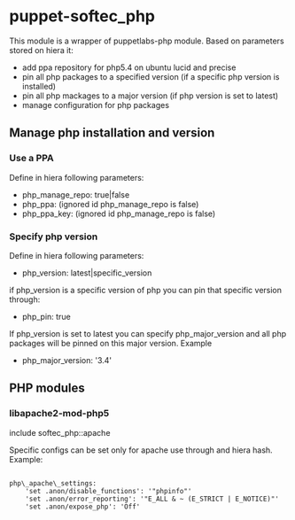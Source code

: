 puppet-softec\_php
=================

This module is a wrapper of puppetlabs-php module. Based on parameters stored on hiera it:

 * add ppa repository for php5.4 on ubuntu lucid and precise
 * pin all php packages to a specified version (if a specific php version is installed)
 * pin all php mackages to a major version (if php version is set to latest)
 * manage configuration for php packages

## Manage php installation and version

### Use a PPA
Define in hiera following parameters:

 * php\_manage\_repo: true|false
 * php\_ppa: (ignored id php\_manage\_repo is false)
 * php\_ppa\_key: (ignored id php\_manage\_repo is false)

### Specify php version
Define in hiera following parameters:

 * php\_version: latest|specific\_version

if php\_version is a specific version of php you can pin that specific version through:

 * php\_pin: true

If php\_version is set to latest you can specify php\_major\_version and all php packages will be pinned on this major version. Example

 * php\_major\_version: '3.4'

## PHP modules

### libapache2-mod-php5

include softec\_php::apache

Specific configs can be set only for apache use through and hiera hash. Example:
<pre><code>
php\_apache\_settings:
    'set .anon/disable_functions': '"phpinfo"'
    'set .anon/error_reporting': '"E_ALL & ~ (E_STRICT | E_NOTICE)"'
    'set .anon/expose_php': 'Off'
</code></pre>
